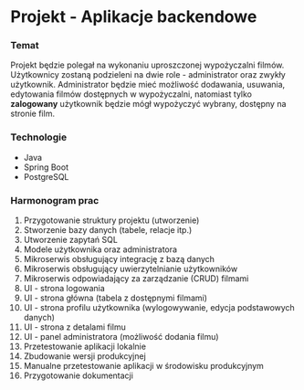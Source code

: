 # Projekt - Aplikacje backendowe

### Temat

Projekt będzie polegał na wykonaniu uproszczonej wypożyczalni filmów. Użytkownicy zostaną podzieleni na dwie role - administrator oraz zwykły użytkownik. Administrator będzie mieć możliwość dodawania, usuwania, edytowania filmów dostępnych w wypożyczalni, natomiast tylko **zalogowany** użytkownik będzie mógł wypożyczyć wybrany, dostępny na stronie film.

### Technologie

- Java
- Spring Boot
- PostgreSQL

### Harmonogram prac

1. Przygotowanie struktury projektu (utworzenie)
2. Stworzenie bazy danych (tabele, relacje itp.)
3. Utworzenie zapytań SQL
4. Modele użytkownika oraz administratora
5. Mikroserwis obsługujący integrację z bazą danych
6. Mikroserwis obsługujący uwierzytelnianie użytkowników
7. Mikroserwis odpowiadający za zarządzanie (CRUD) filmami
8. UI - strona logowania
9. UI - strona główna (tabela z dostępnymi filmami)
10. UI - strona profilu użytkownika (wylogowywanie, edycja podstawowych danych)
11. UI - strona z detalami filmu
12. UI - panel administratora (możliwość dodania filmu)
13. Przetestowanie aplikacji lokalnie
14. Zbudowanie wersji produkcyjnej
15. Manualne przetestowanie aplikacji w środowisku produkcyjnym
16. Przygotowanie dokumentacji
